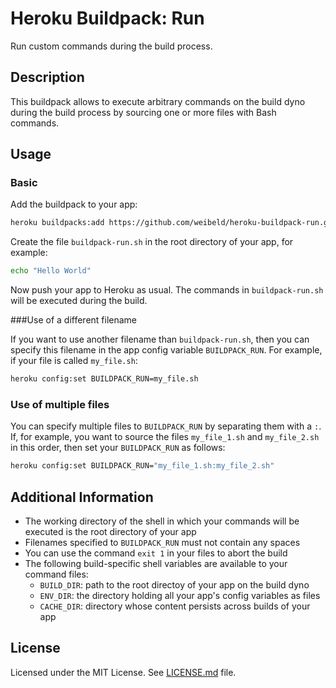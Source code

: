 Heroku Buildpack: Run
=====================

Run custom commands during the build process.


Description
-----------

This buildpack allows to execute arbitrary commands on the build dyno during the build process by sourcing one or more files with Bash commands.


Usage
-----

### Basic

Add the buildpack to your app:
~~~bash
heroku buildpacks:add https://github.com/weibeld/heroku-buildpack-run.git
~~~

Create the file `buildpack-run.sh` in the root directory of your app, for example:
~~~bash
echo "Hello World"
~~~

Now push your app to Heroku as usual. The commands in `buildpack-run.sh` will be executed during the build.


###Use of a different filename

If you want to use another filename than `buildpack-run.sh`, then you can specify this filename in the app config variable `BUILDPACK_RUN`. For example, if your file is called `my_file.sh`:

~~~bash
heroku config:set BUILDPACK_RUN=my_file.sh
~~~


### Use of multiple files

You can specify multiple files to `BUILDPACK_RUN` by separating them with a `:`. If, for example, you want to source the files `my_file_1.sh` and `my_file_2.sh` in this order, then set your `BUILDPACK_RUN` as follows:

~~~bash
heroku config:set BUILDPACK_RUN="my_file_1.sh:my_file_2.sh"
~~~


Additional Information
----------------------

- The working directory of the shell in which your commands will be executed is the root directory of your app
- Filenames specified to `BUILDPACK_RUN` must not contain any spaces
- You can use the command `exit 1` in your files to abort the build
- The following build-specific shell variables are available to your command files:
    - `BUILD_DIR`: path to the root directoy of your app on the build dyno
    - `ENV_DIR`: the directory holding all your app's config variables as files
    - `CACHE_DIR`: directory whose content persists across builds of your app


License
-------

Licensed under the MIT License. See [LICENSE.md](LICENSE.md) file.

